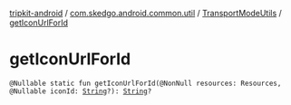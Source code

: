 [tripkit-android](../../index.md) / [com.skedgo.android.common.util](../index.md) / [TransportModeUtils](index.md) / [getIconUrlForId](./get-icon-url-for-id.md)

# getIconUrlForId

`@Nullable static fun getIconUrlForId(@NonNull resources: Resources, @Nullable iconId: `[`String`](https://kotlinlang.org/api/latest/jvm/stdlib/kotlin/-string/index.html)`?): `[`String`](https://kotlinlang.org/api/latest/jvm/stdlib/kotlin/-string/index.html)`?`